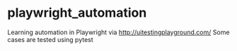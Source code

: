 # playwright_automation
Learning automation in Playwright via http://uitestingplayground.com/
Some cases are tested using pytest

